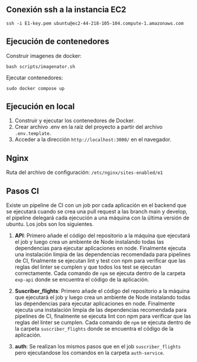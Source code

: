 ## Conexión ssh a la instancia EC2

```
ssh -i E1-key.pem ubuntu@ec2-44-218-105-104.compute-1.amazonaws.com
```

## Ejecución de contenedores
Construir imagenes de docker:
```
bash scripts/imagenator.sh
```

Ejecutar contenedores:
```
sudo docker compose up
```

## Ejecución en local

1. Construir y ejecutar los contenedores de Docker.
2. Crear archivo .env en la raíz del proyecto a partir del archivo `.env.template`.
3. Acceder a la dirección `http://localhost:3000/` en el navegador.

## Nginx

Ruta del archivo de configuración: `/etc/nginx/sites-enabled/e1`

## Pasos CI

Existe un pipeline de CI con un job por cada aplicación en el backend que se ejecutará cuando se crea una pull request a las branch main y develop, el pipeline delegará cada ejecución a una máquina con la última versión de ubuntu. Los jobs son los siguientes.

1. **API**: Primero añade el código del repositorio a la máquina que ejecutará el job y luego crea un ambiente de Node instalando todas las dependencias para ejecutar aplicaciones en node. Finalmente ejecuta una instalación limpia de las dependencias recomendada para pipelines de CI, finalmente se ejecutan lint y test con npm para verificar que las reglas del linter se cumplen y que todos los test se ejecutan correctamente. Cada comando de `npm` se ejecuta dentro de la carpeta `exp-api` donde se encuentra el código de la aplicación.

2. **Suscriber_flights**: Primero añade el código del repositorio a la máquina que ejecutará el job y luego crea un ambiente de Node instalando todas las dependencias para ejecutar aplicaciones en node. Finalmente ejecuta una instalación limpia de las dependencias recomendada para pipelines de CI, finalmente se ejecuta lint con npm para verificar que las reglas del linter se cumplen. Cada comando de `npm` se ejecuta dentro de la carpeta `suscriber_flights` donde se encuentra el código de la aplicación.

3. **auth**: Se realizan los mismos pasos que en el job `suscriber_flights` pero ejecutandose los comandos en la carpeta `auth-service`.
